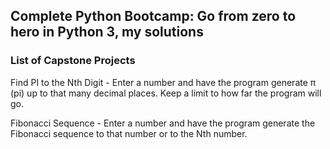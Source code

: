 ## Complete Python Bootcamp: Go from zero to hero in Python 3, my solutions

### List of Capstone Projects

Find PI to the Nth Digit - Enter a number and have the program generate π (pi) up to that many decimal places. Keep a limit to how far the program will go.

Fibonacci Sequence - Enter a number and have the program generate the Fibonacci sequence to that number or to the Nth number.

